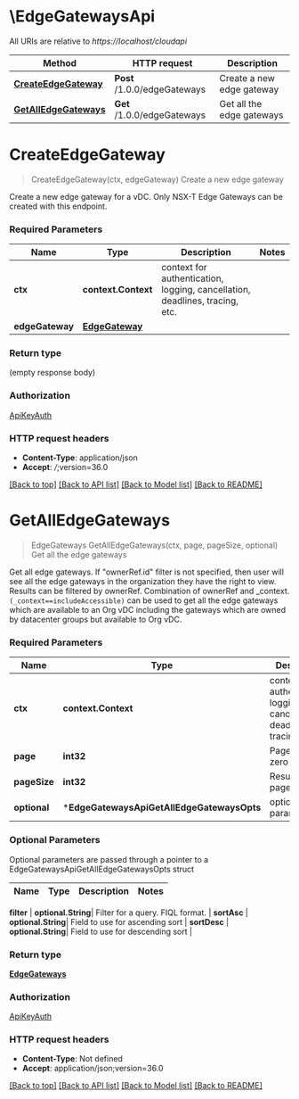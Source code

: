 # \EdgeGatewaysApi

All URIs are relative to *https://localhost/cloudapi*

Method | HTTP request | Description
------------- | ------------- | -------------
[**CreateEdgeGateway**](EdgeGatewaysApi.md#CreateEdgeGateway) | **Post** /1.0.0/edgeGateways | Create a new edge gateway
[**GetAllEdgeGateways**](EdgeGatewaysApi.md#GetAllEdgeGateways) | **Get** /1.0.0/edgeGateways | Get all the edge gateways


# **CreateEdgeGateway**
> CreateEdgeGateway(ctx, edgeGateway)
Create a new edge gateway

Create a new edge gateway for a vDC. Only NSX-T Edge Gateways can be created with this endpoint. 

### Required Parameters

Name | Type | Description  | Notes
------------- | ------------- | ------------- | -------------
 **ctx** | **context.Context** | context for authentication, logging, cancellation, deadlines, tracing, etc.
  **edgeGateway** | [**EdgeGateway**](EdgeGateway.md)|  | 

### Return type

 (empty response body)

### Authorization

[ApiKeyAuth](../README.md#ApiKeyAuth)

### HTTP request headers

 - **Content-Type**: application/json
 - **Accept**: *_/_*;version=36.0

[[Back to top]](#) [[Back to API list]](../README.md#documentation-for-api-endpoints) [[Back to Model list]](../README.md#documentation-for-models) [[Back to README]](../README.md)

# **GetAllEdgeGateways**
> EdgeGateways GetAllEdgeGateways(ctx, page, pageSize, optional)
Get all the edge gateways

Get all edge gateways. If \"ownerRef.id\" filter is not specified, then user will see all the edge gateways in the organization they have the right to view. Results can be filtered by ownerRef. Combination of ownerRef and _context. <code>(_context==includeAccessible)</code> can be used to get all the edge gateways which are available to an Org vDC including the gateways which are owned by datacenter groups but available to Org vDC. 

### Required Parameters

Name | Type | Description  | Notes
------------- | ------------- | ------------- | -------------
 **ctx** | **context.Context** | context for authentication, logging, cancellation, deadlines, tracing, etc.
  **page** | **int32**| Page to fetch, zero offset. | [default to 1]
  **pageSize** | **int32**| Results per page to fetch. | [default to 25]
 **optional** | ***EdgeGatewaysApiGetAllEdgeGatewaysOpts** | optional parameters | nil if no parameters

### Optional Parameters
Optional parameters are passed through a pointer to a EdgeGatewaysApiGetAllEdgeGatewaysOpts struct

Name | Type | Description  | Notes
------------- | ------------- | ------------- | -------------


 **filter** | **optional.String**| Filter for a query.  FIQL format. | 
 **sortAsc** | **optional.String**| Field to use for ascending sort | 
 **sortDesc** | **optional.String**| Field to use for descending sort | 

### Return type

[**EdgeGateways**](EdgeGateways.md)

### Authorization

[ApiKeyAuth](../README.md#ApiKeyAuth)

### HTTP request headers

 - **Content-Type**: Not defined
 - **Accept**: application/json;version=36.0

[[Back to top]](#) [[Back to API list]](../README.md#documentation-for-api-endpoints) [[Back to Model list]](../README.md#documentation-for-models) [[Back to README]](../README.md)

